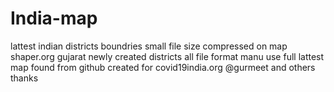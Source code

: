 # India-map
lattest indian districts boundries
small file size compressed on map shaper.org
gujarat newly created districts
all file format
manu use full lattest map found from github created for covid19india.org @gurmeet and others
thanks